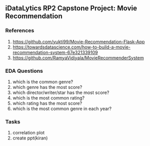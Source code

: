## iDataLytics RP2 Capstone Project: Movie Recommendation

### References
1. https://github.com/yukti99/Movie-Recommendation-Flask-App
2. https://towardsdatascience.com/how-to-build-a-movie-recommendation-system-67e321339109
3. https://github.com/RamyaVidiyala/MovieRecommenderSystem

### EDA Questions

1. which is the common genre?
2. which genre has the most score?
3. which director/writer/star has the most score?
4. which is the most common rating?
5. which rating has the most score?
6. which is the most common genre in each year?

### Tasks

1. correlation plot
2. create ppt(kiran)
